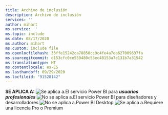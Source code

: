 ```yaml
---
title: Archivo de inclusión
description: Archivo de inclusión
services: ''
author: mihart
ms.service: ''
ms.topic: include
ms.date: 08/17/2020
ms.author: mihart
ms.custom: include file
ms.openlocfilehash: 33ffe15242ca78850cc9c4fe4a7ea627009637fa
ms.sourcegitcommit: d153cfc0ce559480c53ec48153a7e131b7a31542
ms.translationtype: HT
ms.contentlocale: es-ES
ms.lasthandoff: 09/29/2020
ms.locfileid: "91528142"
---
```

<Token>**SE APLICA A:** ![Se aplica a.](media/yes.png)El servicio Power BI para ***usuarios profesionales*** ![No se aplica a.](media/no.png)El servicio Power BI para diseñadores y desarrolladores ![No se aplica a.](media/no.png)Power BI Desktop ![Se aplica a.](media/yes.png)Requiere una licencia Pro o Premium </Token>